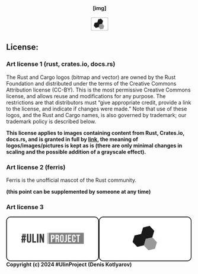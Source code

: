 
<div id="header" align="center">
  <b>[img]</b>
  </br></br>
<div id="badges">
  <img src="https://github.com/UlinProject/img/blob/main/short_70/clulab.png" alt="clulab" style="height: 35px; max-width: 100%;"/>
</div>
</div>

## License:

### Art license 1 (rust, crates.io, docs.rs)

The Rust and Cargo logos (bitmap and vector) are owned by the Rust Foundation and distributed under the terms of the Creative Commons Attribution license (CC-BY). This is the most permissive Creative Commons license, and allows reuse and modifications for any purpose. The restrictions are that distributors must “give appropriate credit, provide a link to the license, and indicate if changes were made.” Note that use of these logos, and the Rust and Cargo names, is also governed by trademark; our trademark policy is described below.

<b>This license applies to images containing content from Rust, Crates.io, docs.rs, and is granted in full by <a href="https://foundation.rust-lang.org/policies/logo-policy- and- media-guide">link</a>, the meaning of logos/images/pictures is kept as is (there are only minimal changes in scaling and the possible addition of a grayscale effect).</b>

### Art license 2 (ferris)
 
Ferris is the unofficial mascot of the Rust community.

<b>(this point can be supplemented by someone at any time)</b>

### Art license 3

<div align="left">
  <img align="left" src="https://github.com/UlinProject/img/blob/main/block_450_220/uproject.png" alt="uproject" style="height: 120px; width: 250px;"/>
  <img align="left" src="https://github.com/UlinProject/img/blob/main/block_450_220/clulab.png" alt="clulab" style="height: 120px; width: 250px;"/>
  <b>Copyright (c) 2024 #UlinProject (Denis Kotlyarov)</b>
</div>

